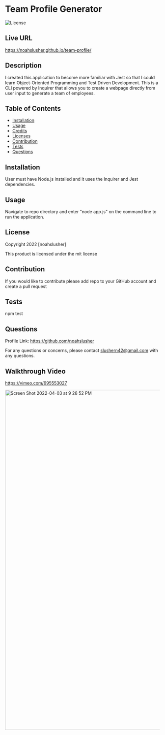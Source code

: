 # Team Profile Generator
  ![License](https://img.shields.io/badge/license-mit-blue.svg)
  
## Live URL
https://noahslusher.github.io/team-profile/
  
## Description
I created this application to become more familiar with Jest so that I could learn Object-Oriented Programming and Test Driven Development. This is a CLI powered by Inquirer that allows you to create a webpage directly from user input to generate a team of employees.


## Table of Contents
* [Installation](#Installation)
* [Usage](#Usage)
* [Credits](#Credits)
* [Licenses](#Licenses)
* [Contribution](#Contribution)
* [Tests](#Tests)
* [Questions](#Questions)


## Installation
  User must have Node.js installed and it uses the Inquirer and Jest dependencies.
  
## Usage
  Navigate to repo directory and enter "node app.js" on the command line to run the application.
  

## License
  Copyright 2022 [noahslusher]
  
  This product is licensed under the mit license
  
## Contribution
  If you would like to contribute please add repo to your GitHub account and create a pull request
  
## Tests
  npm test
  
## Questions
  Profile Link: https://github.com/noahslusher
  
  For any questions or concerns, please contact slushern42@gmail.com with any questions.
  
## Walkthrough Video
  https://vimeo.com/695553027


<img width="1105" alt="Screen Shot 2022-04-03 at 9 28 52 PM" src="https://user-images.githubusercontent.com/97577116/161469135-3a5ca6a5-52ad-410d-bfb2-c7f9923d831d.png">
